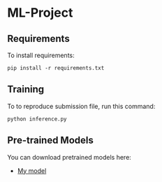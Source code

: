 # ML-Project

## Requirements

To install requirements:

```setup
pip install -r requirements.txt
```

## Training

To to reproduce submission file, run this command:

```train
python inference.py 
```

## Pre-trained Models

You can download pretrained models here:

- [My model](https://drive.google.com/file/d/11gyniZNc9GogyBesy8P7BQPZbblGEnOE/view?usp=sharing) 
